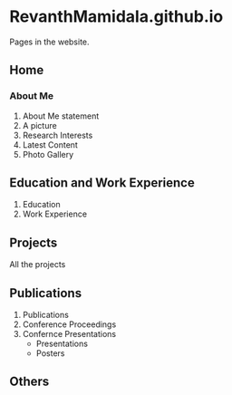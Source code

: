 # RevanthMamidala.github.io

Pages in the website.
## Home
### About Me
1. About Me statement
2. A picture
3. Research Interests
4. Latest Content
5. Photo Gallery

## Education and Work Experience
1. Education
2. Work Experience

## Projects
All the projects

## Publications
1. Publications
2. Conference Proceedings
3. Confernce Presentations
    - Presentations
    - Posters

## Others
